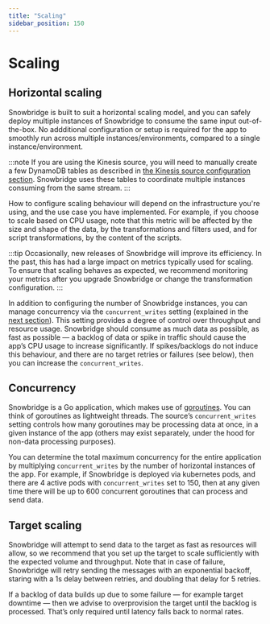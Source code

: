 ```yaml
---
title: "Scaling"
sidebar_position: 150
---
```


# Scaling

## Horizontal scaling

Snowbridge is built to suit a horizontal scaling model, and you can safely deploy multiple instances of Snowbridge to consume the same input out-of-the-box. No addditional configuration or setup is required for the app to smoothly run across multiple instances/environments, compared to a single instance/environment.

:::note
If you are using the Kinesis source, you will need to manually create a few DynamoDB tables as described in [the Kinesis source configuration section](/docs/destinations/forwarding-events/snowbridge/configuration/sources/kinesis.md). Snowbridge uses these tables to coordinate multiple instances consuming from the same stream.
:::

How to configure scaling behaviour will depend on the infrastructure you're using, and the use case you have implemented. For example, if you choose to scale based on CPU usage, note that this metric will be affected by the size and shape of the data, by the transformations and filters used, and for script transformations, by the content of the scripts.

:::tip
Occasionally, new releases of Snowbridge will improve its efficiency. In the past, this has had a large impact on metrics typically used for scaling. To ensure that scaling behaves as expected, we recommend monitoring your metrics after you upgrade Snowbridge or change the transformation configuration.
:::

In addition to configuring the number of Snowbridge instances, you can manage concurrency via the `concurrent_writes` setting (explained in the [next section](#concurrency)). This setting provides a degree of control over throughput and resource usage. Snowbridge should consume as much data as possible, as fast as possible — a backlog of data or spike in traffic should cause the app’s CPU usage to increase significantly. If spikes/backlogs do not induce this behaviour, and there are no target retries or failures (see below), then you can increase the `concurrent_writes`.

## Concurrency

Snowbridge is a Go application, which makes use of [goroutines](https://golangdocs.com/goroutines-in-golang). You can think of goroutines as lightweight threads. The source’s `concurrent_writes` setting controls how many goroutines may be processing data at once, in a given instance of the app (others may exist separately, under the hood for non-data processing purposes).

You can determine the total maximum concurrency for the entire application by multiplying `concurrent_writes` by the number of horizontal instances of the app. For example, if Snowbridge is deployed via kubernetes pods, and there are 4 active pods with `concurrent_writes` set to 150, then at any given time there will be up to 600 concurrent goroutines that can process and send data.

## Target scaling

Snowbridge will attempt to send data to the target as fast as resources will allow, so we recommend that you set up the target to scale sufficiently with the expected volume and throughput. Note that in case of failure, Snowbridge will retry sending the messages with an exponential backoff, staring with a 1s delay between retries, and doubling that delay for 5 retries.

If a backlog of data builds up due to some failure — for example target downtime — then we advise to overprovision the target until the backlog is processed. That’s only required until latency falls back to normal rates.
